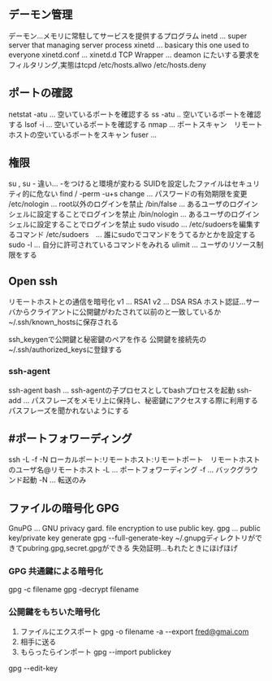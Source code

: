 ## デーモン管理
デーモン...メモリに常駐してサービスを提供するプログラム
inetd ... super server that managing server process
xinetd ... basicary this one used to everyone
    xinetd.conf ...
    xinetd.d
TCP Wrapper ... deamon にたいする要求をフィルタリング,実態はtcpd
    /etc/hosts.allwo
    /etc/hosts.deny
## ポートの確認
netstat -atu ... 空いているポートを確認する
ss -atu .. 空いているポートを確認する
lsof -i ... 空いているポートを確認する
nmap ... ポートスキャン　リモートホストの空いているポートをスキャン
fuser ... 
## 権限
su , su - 違い... -をつけると環境が変わる
SUIDを設定したファイルはセキュリティ的に危ない
find / -perm -u+s
change ... パスワードの有効期限を変更
/etc/nologin ... root以外のログインを禁止
/bin/false ... あるユーザのログインシェルに設定することでログインを禁止
/bin/nologin ... あるユーザのログインシェルに設定することでログインを禁止
sudo 
    visudo ... /etc/sudoersを編集するコマンド
    /etc/sudoers　... 誰にsudoでコマンドをうてるかとかを設定する
    sudo -l ... 自分に許可されているコマンドをみれる
ulimit ... ユーザのリソース制限をする
## Open ssh
リモートホストとの通信を暗号化
v1 ... RSA1
v2 ... DSA RSA 
ホスト認証...サーバからクライアントに公開鍵がわたされて以前のと一致しているか
~/.ssh/known_hostsに保存される

ssh_keygenで公開鍵と秘密鍵のペアを作る
公開鍵を接続先の~/.ssh/authorized_keysに登録する

### ssh-agent
ssh-agent bash ... ssh-agentの子プロセスとしてbashプロセスを起動
ssh-add ... パスフレーズをメモリ上に保持し、秘密鍵にアクセスする際に利用するパスフレーズを聞かれないようにする

## #ポートフォワーディング
ssh -L -f -N ローカルポート:リモートホスト:リモートポート　リモートホストのユーザ名@リモートホスト
-L ... ポートフォワーディング
-f ... バックグラウンド起動
-N ... 転送のみ

## ファイルの暗号化 GPG
GnuPG ... GNU privacy gard. file encryption to use public key.
gpg ... public key/private key generate
gpg --full-generate-key
~/.gnupgディレクトリができてpubring.gpg,secret.gpgができる
失効証明...もれたときにほげほげ
### GPG 共通鍵による暗号化
gpg -c filename
gpg -decrypt filename
### 公開鍵をもちいた暗号化
1. ファイルにエクスポート
gpg -o filename -a --export fred@gmai.com
2. 相手に送る
3. もらったらインポート
gpg --import publickey

gpg --edit-key